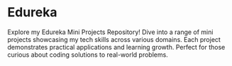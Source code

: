 # Edureka
Explore my Edureka Mini Projects Repository! Dive into a range of mini projects showcasing my tech skills across various domains. Each project demonstrates practical applications and learning growth. Perfect for those curious about coding solutions to real-world problems.
